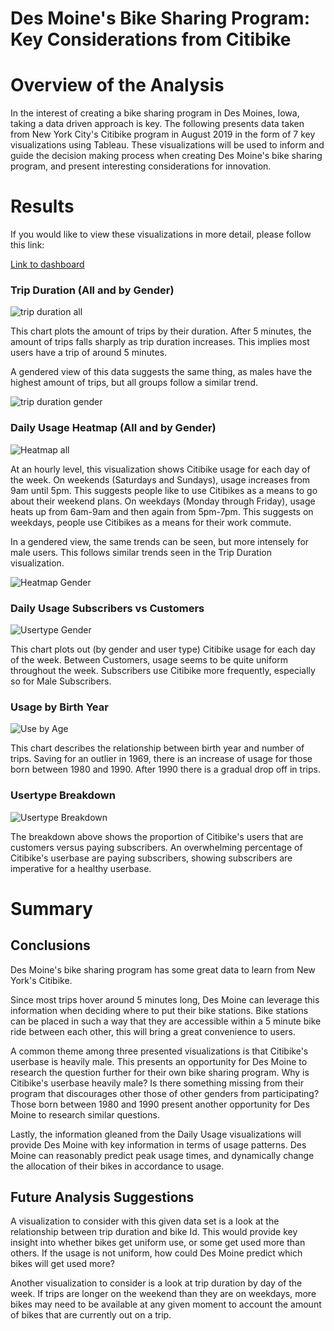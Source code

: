 # Des Moine's Bike Sharing Program: Key Considerations from Citibike

# Overview of the Analysis

In the interest of creating a bike sharing program in Des Moines, Iowa, taking a data driven approach is key. The following presents data taken from New York City's Citibike program in August 2019 in the form of 7 key visualizations using Tableau. These visualizations will be used to inform and guide the decision making process when creating Des Moine's bike sharing program, and present interesting considerations for innovation.

# Results

If you would like to view these visualizations in more detail, please follow this link:

[Link to dashboard](https://public.tableau.com/views/Module14Challenge_16122839309400/KeyCitibikeMetrics?:language=en&:display_count=y&publish=yes&:origin=viz_share_link)

### Trip Duration (All and by Gender)

![trip duration all](https://github.com/juberr/bikesharing/blob/main/pics/trip-duration%20all.png?raw=true)

This chart plots the amount of trips by their duration. After 5 minutes, the amount of trips falls sharply as trip duration increases. This implies most users have a trip of around 5 minutes.

A gendered view of this data suggests the same thing, as males have the highest amount of trips, but all groups follow a similar trend.

![trip duration gender](https://github.com/juberr/bikesharing/blob/main/pics/trip-duration%20gender.png?raw=true)

### Daily Usage Heatmap (All and by Gender)

![Heatmap all](https://github.com/juberr/bikesharing/blob/main/pics/heatmap%20all.png?raw=true)

At an hourly level, this visualization shows Citibike usage for each day of the week. On weekends (Saturdays and Sundays), usage increases from 9am until 5pm. This suggests people like to use Citibikes as a means to go about their weekend plans. On weekdays (Monday through Friday), usage heats up from 6am-9am and then again from 5pm-7pm. This suggests on weekdays, people use Citibikes as a means for their work commute.

In a gendered view, the same trends can be seen, but more intensely for male users. This follows similar trends seen in the Trip Duration visualization.

![Heatmap Gender](https://github.com/juberr/bikesharing/blob/main/pics/heatmap%20gender.png?raw=true)

### Daily Usage Subscribers vs Customers

![Usertype Gender](https://github.com/juberr/bikesharing/blob/main/pics/subs%20vs%20customers.png?raw=true)

This chart plots out (by gender and user type) Citibike usage for each day of the week. Between Customers, usage seems to be quite uniform throughout the week. Subscribers use Citibike more frequently, especially so for Male Subscribers.

### Usage by Birth Year

![Use by Age](https://github.com/juberr/bikesharing/blob/main/pics/use%20by%20age.png?raw=true)

This chart describes the relationship between birth year and number of trips. Saving for an outlier in 1969, there is an increase of usage for those born between 1980 and 1990. After 1990 there is a gradual drop off in trips.

### Usertype Breakdown

![Usertype Breakdown](https://github.com/juberr/bikesharing/blob/main/pics/usertype%20breakdown.png?raw=true)

The breakdown above shows the proportion of Citibike's users that are customers versus paying subscribers. An overwhelming percentage of Citibike's userbase are paying subscribers, showing subscribers are imperative for a healthy userbase.

# Summary

## Conclusions

Des Moine's bike sharing program has some great data to learn from New York's Citibike. 

Since most trips hover around 5 minutes long, Des Moine can leverage this information when deciding where to put their bike stations. Bike stations can be placed in such a way that they are accessible within a 5 minute bike ride between each other, this will bring a great convenience to users.

A common theme among three presented visualizations is that Citibike's userbase is heavily male. This presents an opportunity for Des Moine to research the question further for their own bike sharing program. Why is Citibike's userbase heavily male? Is there something missing from their program that discourages other those of other genders from participating? Those born between 1980 and 1990 present another opportunity for Des Moine to research similar questions.

Lastly, the information gleaned from the Daily Usage visualizations will provide Des Moine with key information in terms of usage patterns. Des Moine can reasonably predict peak usage times, and dynamically change the allocation of their bikes in accordance to usage.

## Future Analysis Suggestions

A visualization to consider with this given data set is a look at the relationship between trip duration and bike Id. This would provide key insight into whether bikes get uniform use, or some get used more than others. If the usage is not uniform, how could Des Moine predict which bikes will get used more?

Another visualization to consider is a look at trip duration by day of the week. If trips are longer on the weekend than they are on weekdays, more bikes may need to be available at any given moment to account the amount of bikes that are currently out on a trip.

